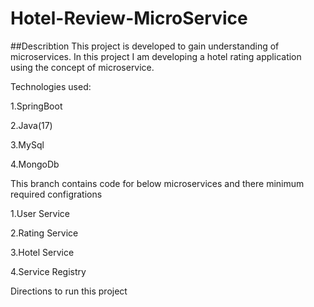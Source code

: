 # Hotel-Review-MicroService

##Describtion
This project is developed to gain understanding of microservices. In this project I am developing a hotel rating application using the concept of microservice.

Technologies used:

1.SpringBoot

2.Java(17)

3.MySql

4.MongoDb


This branch contains code for below microservices and there minimum required configrations

1.User Service

2.Rating Service

3.Hotel Service

4.Service Registry


Directions to run this project
